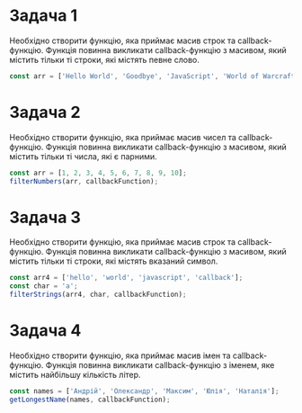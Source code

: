 # Задача 1

Необхідно створити функцію, яка приймає масив строк та callback-функцію. Функція
повинна викликати callback-функцію з масивом, який містить тільки ті строки, які
містять певне слово.

```javascript
const arr = ['Hello World', 'Goodbye', 'JavaScript', 'World of Warcraft'];
```

# Задача 2

Необхідно створити функцію, яка приймає масив чисел та callback-функцію. Функція
повинна викликати callback-функцію з масивом, який містить тільки ті числа, які
є парними.

```js
const arr = [1, 2, 3, 4, 5, 6, 7, 8, 9, 10];
filterNumbers(arr, callbackFunction);
```

# Задача 3

Необхідно створити функцію, яка приймає масив строк та callback-функцію. Функція
повинна викликати callback-функцію з масивом, який містить тільки ті строки, які
містять вказаний символ.

```js
const arr4 = ['hello', 'world', 'javascript', 'callback'];
const char = 'a';
filterStrings(arr4, char, callbackFunction);
```

# Задача 4

Необхідно створити функцію, яка приймає масив імен та callback-функцію. Функція
повинна викликати callback-функцію з іменем, яке містить найбільшу кількість
літер.

```js
const names = ['Андрій', 'Олександр', 'Максим', 'Юлія', 'Наталія'];
getLongestName(names, callbackFunction);
```
